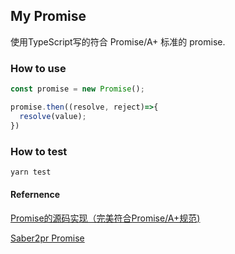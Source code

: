 ## My Promise

使用TypeScript写的符合 Promise/A+ 标准的 promise.

### How to use

```typescript
const promise = new Promise();

promise.then((resolve, reject)=>{
  resolve(value);
})
```

### How to test
```typescript
yarn test
```

#### Refernence

[Promise的源码实现（完美符合Promise/A+规范)](https://github.com/YvetteLau/Blog/issues/2)

[Saber2pr Promise](https://github.com/Saber2pr/promise)
